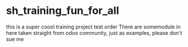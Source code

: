 # sh_training_fun_for_all
this is a super coool training project 
test order
There are somemodule in here taken straight from odoo community, just as examples, please don't sue me

